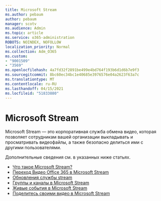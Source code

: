 ```yaml
---
title: Microsoft Stream
ms.author: pebaum
author: pebaum
manager: scotv
ms.audience: Admin
ms.topic: article
ms.service: o365-administration
ROBOTS: NOINDEX, NOFOLLOW
localization_priority: Normal
ms.collection: Adm_O365
ms.custom:
- "9001509"
- "3569"
ms.openlocfilehash: 4a7fd32f2891be499e4bd764f193b6d1d6b7e9f3
ms.sourcegitcommit: 8bc60ec34bc1e40685e3976576e04a2623f63a7c
ms.translationtype: MT
ms.contentlocale: ru-RU
ms.lasthandoff: 04/15/2021
ms.locfileid: "51833880"
---
```

# <a name="microsoft-stream"></a>Microsoft Stream

Microsoft Stream — это корпоративная служба обмена видео, которая позволяет сотрудникам вашей организации выкладывать и просматривать видеофайлы, а также безопасно делиться ими с другими пользователями. 

Дополнительные сведения см. в указанных ниже статьях.

- [Что такое Microsoft Stream?](https://docs.microsoft.com/stream/overview)
- [Переход Видео Office 365 в Microsoft Stream](https://docs.microsoft.com/stream/migrate-from-office-365)
- [Обновления службы stream](https://techcommunity.microsoft.com/t5/microsoft-stream-service-updates/bd-p/StreamAnnouncements)
- [Группы и каналы в Microsoft Stream](https://docs.microsoft.com/stream/groups-channels-organization)
- [Живые события в Microsoft Stream](https://docs.microsoft.com/stream/live-event-overview)
- [Поделитесь своими видео в Microsoft Stream](https://docs.microsoft.com/stream/portal-share-video)
